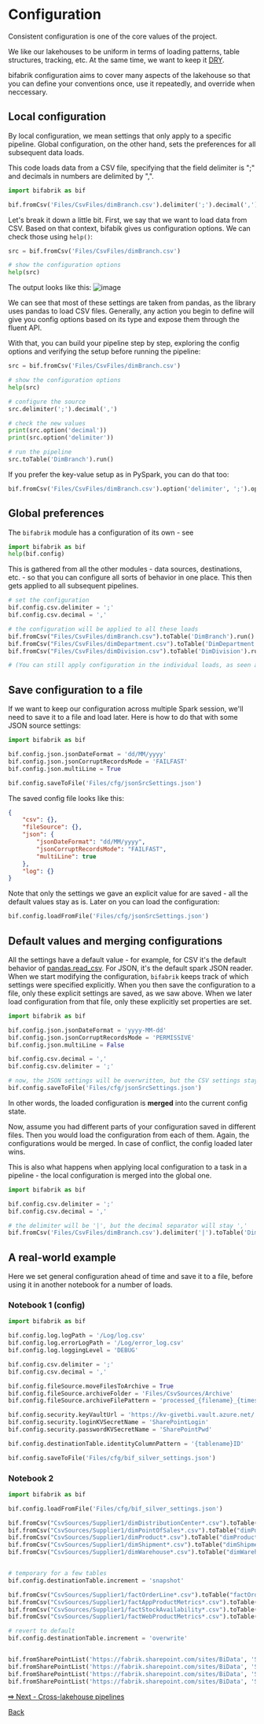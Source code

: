 # Configuration

Consistent configuration is one of the core values of the project.

We like our lakehouses to be uniform in terms of loading patterns, table structures, tracking, etc. At the same time, we want to keep it [DRY](https://en.wikipedia.org/wiki/Don%27t_repeat_yourself).

bifabrik configuration aims to cover many aspects of the lakehouse so that you can define your conventions once, use it repeatedly, and override when neccessary.

## Local configuration
By local configuration, we mean settings that only apply to a specific pipeline. Global configuration, on the other hand, sets the preferences for all subsequent data loads.

This code loads data from a CSV file, specifying that the field delimiter is ";" and decimals in numbers are delimited by ",".
```python
import bifabrik as bif

bif.fromCsv('Files/CsvFiles/dimBranch.csv').delimiter(';').decimal(',').toTable('DimBranch').run()
```

Let's break it down a little bit. First, we say that we want to load data from CSV. Based on that context, bifabik gives us configuration options. We can check those using `help()`:

```python
src = bif.fromCsv('Files/CsvFiles/dimBranch.csv')

# show the configuration options
help(src)
```
The output looks like this:
![image](https://github.com/rjankovic/bifabrik/assets/2221666/8dc00d97-e5d3-4d23-a8f5-211095218d9d)


We can see that most of these settings are taken from pandas, as the library uses pandas to load CSV files. Generally, any action you begin to define will give you config options based on its type and expose them through the fluent API.

With that, you can build your pipeline step by step, exploring the config options and verifying the setup before running the pipeline:

```python
src = bif.fromCsv('Files/CsvFiles/dimBranch.csv')

# show the configuration options
help(src)

# configure the source
src.delimiter(';').decimal(',')

# check the new values
print(src.option('decimal'))
print(src.option('delimiter'))

# run the pipeline
src.toTable('DimBranch').run()
```
If you prefer the key-value setup as in PySpark, you can do that too:

```python
bif.fromCsv('Files/CsvFiles/dimBranch.csv').option('delimiter', ';').option('decimal', ',').toTable('DimBranch').run()
```

## Global preferences
The `bifabrik` module has a configuration of its own - see

```python
import bifabrik as bif
help(bif.config)
```

This is gathered from all the other modules - data sources, destinations, etc. - so that you can configure all sorts of behavior in one place. This then gets applied to all subsequent pipelines.

```python
# set the configuration
bif.config.csv.delimiter = ';'
bif.config.csv.decimal = ','

# the configuration will be applied to all these loads
bif.fromCsv("Files/CsvFiles/dimBranch.csv").toTable('DimBranch').run()
bif.fromCsv("Files/CsvFiles/dimDepartment.csv").toTable('DimDepartment').run()
bif.fromCsv("Files/CsvFiles/dimDivision.csv").toTable('DimDivision').run()

# (You can still apply configuration in the individual loads, as seen above, to override the global configuration.)
```

## Save configuration to a file

If we want to keep our configuration across multiple Spark session, we'll need to save it to a file and load later. Here is how to do that with some JSON source settings:

```python
import bifabrik as bif

bif.config.json.jsonDateFormat = 'dd/MM/yyyy'
bif.config.json.jsonCorruptRecordsMode = 'FAILFAST'
bif.config.json.multiLine = True

bif.config.saveToFile('Files/cfg/jsonSrcSettings.json')
```

The saved config file looks like this:

```json
{
    "csv": {},
    "fileSource": {},
    "json": {
        "jsonDateFormat": "dd/MM/yyyy",
        "jsonCorruptRecordsMode": "FAILFAST",
        "multiLine": true
    },
    "log": {}
}
```
Note that only the settings we gave an explicit value for are saved - all the default values stay as is.
Later on you can load the configuration:

```python
bif.config.loadFromFile('Files/cfg/jsonSrcSettings.json')
```

## Default values and merging configurations

All the settings have a default value - for example, for CSV it's the default behavior of [pandas.read_csv](https://pandas.pydata.org/docs/reference/api/pandas.read_csv.html). For JSON, it's the default spark JSON reader. When we start modifying the configuration, `bifabrik` keeps track of which settings were specified explicitly. When you then save the configuration to a file, only these explicit settings are saved, as we saw above. When we later load configuration from that file, only these explicitly set properties are set.

```python
import bifabrik as bif

bif.config.json.jsonDateFormat = 'yyyy-MM-dd'
bif.config.json.jsonCorruptRecordsMode = 'PERMISSIVE'
bif.config.json.multiLine = False

bif.config.csv.decimal = ','
bif.config.csv.delimiter = ';'

# now, the JSON settings will be overwritten, but the CSV settings stay
bif.config.saveToFile('Files/cfg/jsonSrcSettings.json')
```

In other words, the loaded configuration is __merged__ into the current config state.

Now, assume you had different parts of your configuration saved in different files. Then you would load the configuration from each of them. Again, the configurations would be merged. In case of conflict, the config loaded later wins.

This is also what happens when applying local configuration to a task in a pipeline - the local configuration is merged into the global one.

```python
import bifabrik as bif

bif.config.csv.delimiter = ';'
bif.config.csv.decimal = ','

# the delimiter will be '|', but the decimal separator will stay ','
bif.fromCsv('Files/CsvFiles/dimBranch.csv').delimiter('|').toTable('DimBranch').run()
```

## A real-world example

Here we set general configuration ahead of time and save it to a file, before using it in another notebook for a number of loads.

### Notebook 1 (config)
```python
import bifabrik as bif

bif.config.log.logPath = '/Log/log.csv'
bif.config.log.errorLogPath = '/Log/error_log.csv'
bif.config.log.loggingLevel = 'DEBUG'

bif.config.csv.delimiter = ';'
bif.config.csv.decimal = ','

bif.config.fileSource.moveFilesToArchive = True
bif.config.fileSource.archiveFolder = 'Files/CsvSources/Archive'
bif.config.fileSource.archiveFilePattern = 'processed_{filename}_{timestamp}{extension}'

bif.config.security.keyVaultUrl = 'https://kv-givetbi.vault.azure.net/'
bif.config.security.loginKVSecretName = 'SharePointLogin'
bif.config.security.passwordKVSecretName = 'SharePointPwd'

bif.config.destinationTable.identityColumnPattern = '{tablename}ID'

bif.config.saveToFile('Files/cfg/bif_silver_settings.json')
```

### Notebook 2
```python
import bifabrik as bif

bif.config.loadFromFile('Files/cfg/bif_silver_settings.json')

bif.fromCsv("CsvSources/Supplier1/dimDistributionCenter*.csv").toTable("dimDistributionCenter").run()
bif.fromCsv("CsvSources/Supplier1/dimPointOfSales*.csv").toTable("dimPointOfSales").run()
bif.fromCsv("CsvSources/Supplier1/dimProduct*.csv").toTable("dimProduct").run()
bif.fromCsv("CsvSources/Supplier1/dimShipment*.csv").toTable("dimShipment").run()
bif.fromCsv("CsvSources/Supplier1/dimWarehouse*.csv").toTable("dimWarehouse").run()


# temporary for a few tables
bif.config.destinationTable.increment = 'snapshot'

bif.fromCsv("CsvSources/Supplier1/factOrderLine*.csv").toTable("factOrderLine").snapshotKeyColumns(['factOrderLineBk']).run()
bif.fromCsv("CsvSources/Supplier1/factAppProductMetrics*.csv").toTable("factAppProductMetrics").snapshotKeyColumns(['DateKey']).run()
bif.fromCsv("CsvSources/Supplier1/factStockAvailability*.csv").toTable("factStockAvailability").snapshotKeyColumns(['DateKey']).run()
bif.fromCsv("CsvSources/Supplier1/factWebProductMetrics*.csv").toTable("factWebProductMetrics").snapshotKeyColumns(['DateKey']).run()

# revert to default
bif.config.destinationTable.increment = 'overwrite'


bif.fromSharePointList('https://fabrik.sharepoint.com/sites/BiData', 'Sales_Total2024').toTable('SP_Sales_Total_2024').run()
bif.fromSharePointList('https://fabrik.sharepoint.com/sites/BiData', 'Sales_Account').toTable('SP_Sales_Account').run()
bif.fromSharePointList('https://fabrik.sharepoint.com/sites/BiData', 'Sales_Channel').toTable('SP_Sales_Channel').run()
bif.fromSharePointList('https://fabrik.sharepoint.com/sites/BiData', 'Sales_Brand').toTable('SP_Sales_Brand').run()
```

[__⇨__ Next - Cross-lakehouse pipelines](cfg_storage.md)

[Back](../index.md)
